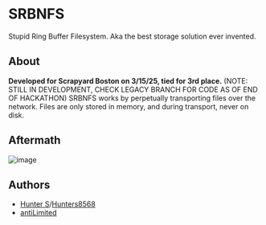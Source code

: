 # SRBNFS
Stupid Ring Buffer Filesystem.
Aka the best storage solution ever invented.

## About
**Developed for Scrapyard Boston on 3/15/25, tied for 3rd place.** (NOTE: STILL IN DEVELOPMENT, CHECK LEGACY BRANCH FOR CODE AS OF END OF HACKATHON)
SRBNFS works by perpetually transporting files over the network. Files are only stored in memory, and during transport, never on disk.


## Aftermath
![image](https://github.com/user-attachments/assets/2dc5bdc5-e129-492f-b767-d77feb507642)


## Authors
- [Hunter S](https://github.com/Interfiber)/[Hunters8568](https://github.com/Hunters8568)
- [antiLimited](https://github.com/antiLimited)
